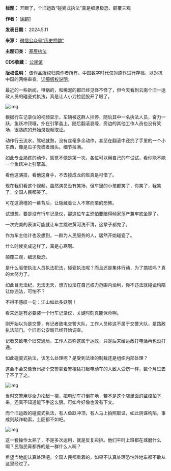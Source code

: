 

**标题：** 开眼了，个旧运政“碰瓷式执法”真是细思极恐，颠覆三观  

**作者：** [徐鹏1](https://chinadigitaltimes.net/space/历史押韵)  

**发表日期：** 2024.5.11  

**来源：** [微信公众号“历史押韵”](https://web.archive.org/web/https://mp.weixin.qq.com/s/_FoTS3ZITe0nN4i7f7Y4LA)  

**主题归类：** [基层执法](https://chinadigitaltimes.net/space/基层执法)  

**CDS收藏：** [公民馆](https://chinadigitaltimes.net/space/%E5%85%AC%E6%B0%91%E9%A6%86)  

**版权说明：** 该作品版权归原作者所有。中国数字时代仅对原作进行存档，以对抗中国的网络审查。[详细版权说明](https://chinadigitaltimes.net/chinese/copyright)。


最近的一些新闻，甩锅的，和稀泥的都已经见怪不怪了，但今天看到云南个旧一运政人员的碰瓷式执法，真是让人小刀拉屁股开了眼了。


![img](https://chinadigitaltimes.net/chinese/files/2024/05/post-707837-6642266ac173e.)


根据行车记录仪的视频显示，车辆被这群人拦停，随后其中一名执法人员，奋力一跃，鱼跃冲顶哦，扑在引擎盖上，随后翻滚哀嚎，旁边的其他工作人员也没有笑场，很熟练的开始录视频取证。


动作行云流水，驾轻就熟，没有丝毫多余动作，甚至在翻滚中还扔了手里的一个小东西，像是瓜子壳或者烟头。细节拉满。


如此专业熟练的动作，感觉不像是第一次。各位可以用自己的车试试，看你能不能一个鱼跃冲上引擎盖。


看他这演技，看他这身手，不去接成龙的班真是可惜了。


现在我们看这个视频，虽然演员没有笑场，但车里的小孩都笑了，你笑了，我笑了，全国人民都笑了。


可在这滑稽的一幕背后，让隐藏着让人不寒而栗的恐怖。


试想想，要是没有行车记录仪，那这位车主恐怕要赔得倾家荡产兼牢底坐穿了。


一次完美的表演可能就让车主跳进黄河洗不清，这辈子都完了。


作为车主估计也没想到，一群为人民服务的人，居然开始碰瓷了。


什么时候变成这样了，真是心寒啊。


颠覆三观，细思极恐。


是什么驱使执法人员执法犯法，碰瓷执法呢？而且还是集体行动，为了搞钱吗？真的太努力了。


如此目无法纪，无法无天，想方设法在自己权力范围内渔利，你不违法就碰瓷构陷让你违法，可怕不？


不得不感叹一句：江山如此多妖啊！


看来还是有必要装一个行车记录仪，关键时刻真能保命啊。


刚开始以为是交警，有记者致电交警大队，工作人员称这不属于交警大队，是路政执法部门。个旧市公安局已经开始调查。


记者又致电个旧交通局，工作人员称这属于运政，只是后来给运政打电话再也没打通。


如此碰瓷式执法，该怎么处理呢？是受到法律的制裁还是组织内部处理？


这会不会又像贺州那个交警拿着警棍猛打起电动车的人致人受伤一样，数个月过去了不了了之。


![img](https://chinadigitaltimes.net/chinese/files/2024/05/post-707837-6642266ae4fdd.)


当时交警用尽全力抡起一棍，把电动车打倒在地，若不是这个店里面的监控拍下来，还真不知道能下手这么狠。可如今好像也没有下文。


而个旧运政的碰瓷式执法，有人鱼跃冲顶，有人马上拍照取证，如此阴谋构陷，事成则敲诈勒索，土匪都不如吧。


![img](https://chinadigitaltimes.net/chinese/files/2024/05/post-707837-6642266b06211.)


这一套操作太熟了，不是多次运用，就是反复彩排。他们平时上班都在琢磨什么啊？民脂民膏都养的是一群什么人啊？


希望当地能认真处理吧。全国人民都看着的，如果不认真处理恐怕外地车都不敢从这里经过了。


